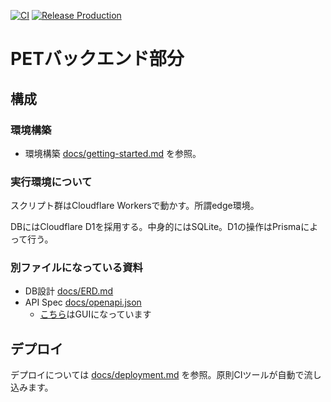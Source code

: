 [![CI](https://github.com/chuo-ids-iio/pet-backend/actions/workflows/ci.yaml/badge.svg)](https://github.com/chuo-ids-iio/pet-backend/actions/workflows/ci.yaml) [![Release Production](https://github.com/chuo-ids-iio/pet-backend/actions/workflows/release-deploy.yaml/badge.svg)](https://github.com/chuo-ids-iio/pet-backend/actions/workflows/release-deploy.yaml)


# PETバックエンド部分

## 構成
### 環境構築
- 環境構築 [docs/getting-started.md](docs/getting-started.md) を参照。

### 実行環境について
スクリプト群はCloudflare Workersで動かす。所謂edge環境。

DBにはCloudflare D1を採用する。中身的にはSQLite。D1の操作はPrismaによって行う。

### 別ファイルになっている資料
- DB設計 [docs/ERD.md](docs/ERD.md)
- API Spec [docs/openapi.json](docs/openapi.json)
	- [こちら](https://petstore.swagger.io/?url=https://raw.githubusercontent.com/chuo-ids-iio/pet-backend/main/docs/openapi.json)はGUIになっています

## デプロイ
デプロイについては [docs/deployment.md](docs/deployment.md) を参照。原則CIツールが自動で流し込みます。

